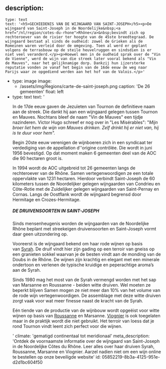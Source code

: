 description:
  -
    type: text
    text: '<h5>GECHIEDENIS VAN DE WIJNGAARD VAN SAINT-JOSEPH</h5><p>De wijngaard van Saint-Joseph in de Noordelijke&nbsp;<a href="/nl/region/cotes-du-rhone">Rhône</a>&nbsp;bevindt zich op rechteroever van de rivier ter hoogte van de 45ste breedtegraad. De wijngaard bestaat al sinds de oudheid: zowel de Grieken als de Romeinen waren verleid door de omgeving. Toen al werd er geplant volgens de terrasbouw op de steile heuvelruggen en sindsdien is er niet veel veranderd.</p><p>Hoewel men in de oudheid sprak over de "Vin de Vienne", werd de wijn van die streek later vooral bekend als "Vin de Mauves", naar het gelijknamige dorp. Dankzij hun ijzersterke reputatie vonden ze vanaf het begin van de 16de eeuw de weg naar Parijs waar ze opgediend werden aan het hof van de Valois.</p>'
  -
    type: image
    image:
      - /assets/img/Regions/carte-de-saint-joseph.png
    caption: 'De 26 gemeenten'
    float: left
  -
    type: text
    text: '<p>In de 17de eeuw gaven de Jezuïeten van Tournon de definitieve naam aan de streek. Die dankt hij aan een wijngaard gelegen tussen Tournon en Mauves. Nochtans bleef de naam "Vin de Mauves" een tijdje nazinderen. Victor Hugo schreef er nog over in "Les Misérables": "<em>Mijn broer liet hem de wijn van Mauves drinken. Zelf drinkt hij er niet van, hij is te duur voor hem".</em></p><p>Begin 20ste eeuw verenigen de wijnboeren zich in een syndicaat ter verdediging van de appellation d''origine contrôlée. Die wordt in juni 1956 bevestigd. Op dat moment maken 6 gemeenten deel van de AOC die 90 hectaren groot is.</p><p>In 1994 wordt de AOC uitgebreid tot 26 gemeenten langs de rechteroever van de Rhône. Samen vertegenwoordigen ze een totale oppervlakte van 1231 hectaren. Hierdoor verbindt Saint-Joseph de 60 kilometers tussen de Noordelijker gelegen wijngaarden van Condrieu en Côte-Rotie met de Zuidelijker gelegen wijngaarden van Saint-Pernay en Cornas. Langs de Oostflank wordt de wijngaard begrensd door Hermitage en Crozes-Hermitage.</p><h5>DE DRUIVENSOORTEN IN SAINT-JOSEPH</h5><p>Sinds mensenheugenis worden de wijngaarden van de Noordelijke Rhône beplant met streekeigen druivensoorten en Saint-Joseph vormt daar geen uitzondering op.</p><p>Vooreerst is de wijngaard bekend om haar rode wijnen op basis van&nbsp;<a href="/nl/grape/syrah">Syrah</a>. De druif vindt hier zijn gading op een terroir van gneiss op een granieten sokkel waarvan je de besten vindt aan de monding van de Doubs in de Rhône. De wijnen zijn krachtig en elegant met een minerale ondertoon en verlenen de typische kruidige en peperachtige aroma’s aan de&nbsp;Syrah.</p><p>Sinds 1980 mag het most van de Syrah vermengd worden met het sap van Marsanne en Roussanne - beiden witte druiven. Wel moeten ze beperkt blijven Samen mogen ze niet meer dan 10% van het volume van de rode wijn vertegenwoordigen. De assemblage met deze witte druiven zorgt vaak voor wat meer finesse naast de kracht van de Syrah.</p><p>Eén tiende van de productie van de wijnbouw wordt opgeëist voor witte wijnen op basis van&nbsp;<a href="/nl/grape/roussanne">Roussanne</a>&nbsp;en Marsanne.&nbsp;<a href="/nl/grape/viognier">Viognier</a>&nbsp;is ook toegelaten maar in de praktijk wordt die niet gebruikt. Het terroir van loess dat je rond Tournon vindt leent zich perfect voor die wijnen.</p>'
climate: 'gematigd continentaal tot meridionaal'
meta_description: 'Ontdek de voornaamste informatie over de wijngaard van Saint-Joseph in de Noordelijke Côtes du Rhône. Leer alles over haar druiven Syrah, Roussanne, Marsanne en Viognier. Aarzel nadien niet om een wijn online te bestellen op onze beveiligde website'
id: 05852219-8b3a-4125-951e-d2d1bc604f50
